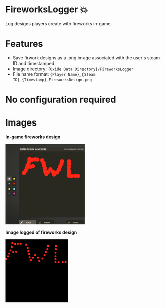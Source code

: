 # FireworksLogger 💥
Log designs players create with fireworks in-game.

# Features
* Save firwork designs as a .png image associated with the user's steam ID and timestamped.
* Image directory: `{Oxide Data Directory}/FireworksLogger`
* File name format: `{Player Name}_{Steam ID}_{Timestamp}_FireworksDesign.png`

# No configuration required

# Images

**In-game fireworks design**

![In-game fireworks design](https://github.com/headtapper/FireworksLogger/blob/main/FireworksLogger_in-game.png "In-game fireworks design")

**Image logged of fireworks design**

![Logged fireworks design image](https://github.com/headtapper/FireworksLogger/blob/main/FireworksLogger_logged-image.png "Logged fireworks design image")
